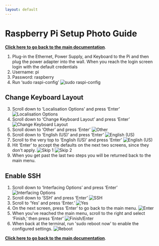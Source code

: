```yaml
---
layout: default
---
```

# Raspberry Pi Setup Photo Guide
[**Click here to go back to the main documentation**](index).
1. Plug-in the Ethernet, Power Supply, and Keyboard to the Pi and then plug the power adapter into the wall. When you reach the login screen login with the default credentials
  1. Username: pi
  2. Password: raspberry
2. Run ‘sudo raspi-config’
![sudo raspi-config](https://raw.githubusercontent.com/MBRO95/PortableCellNetwork/master/Pi%20Startup/1.JPG "sudo raspi-config")
## Change Keyboard Layout
3. Scroll down to ‘Localisation Options’ and press ‘Enter’
![Localisation Options](https://raw.githubusercontent.com/MBRO95/PortableCellNetwork/master/Pi%20Startup/2.JPG "Localisation Options")
4. Scroll down to ‘Change Keyboard Layout’ and press ‘Enter’
![Change Keyboard Layout](https://raw.githubusercontent.com/MBRO95/PortableCellNetwork/master/Pi%20Startup/3.JPG "Change Keyboard Layout")
5. Scroll down to ‘Other’ and press ‘Enter’
![Other](https://raw.githubusercontent.com/MBRO95/PortableCellNetwork/master/Pi%20Startup/4.JPG "Other")
6. Scroll down to ‘English (US)’ and press ‘Enter’
![English (US)](https://raw.githubusercontent.com/MBRO95/PortableCellNetwork/master/Pi%20Startup/5.JPG "English (US)")
7. Scroll to the very top to ‘English (US)’ and press ‘Enter’
![English (US)](https://raw.githubusercontent.com/MBRO95/PortableCellNetwork/master/Pi%20Startup/6.JPG "English (US)")
8. Hit ‘Enter’ to accept the defaults on the next two screens, since they don't apply.
![Skip 1](https://raw.githubusercontent.com/MBRO95/PortableCellNetwork/master/Pi%20Startup/7.JPG "Skip 1")
![Skip 2](https://raw.githubusercontent.com/MBRO95/PortableCellNetwork/master/Pi%20Startup/8.JPG "Skip 2")
9. When you get past the last two steps you will be returned back to the main menu.

## Enable SSH
1. Scroll down to ‘Interfacing Options’ and press ‘Enter’
![Interfacing Options](https://raw.githubusercontent.com/MBRO95/PortableCellNetwork/master/Pi%20Startup/9.JPG "Interfacing Options")
2. Scroll down to ‘SSH’ and press ‘Enter’
![SSH](https://raw.githubusercontent.com/MBRO95/PortableCellNetwork/master/Pi%20Startup/10.JPG "SSH")
3. Scroll to ‘Yes’ and press ‘Enter.’
![Yes](https://raw.githubusercontent.com/MBRO95/PortableCellNetwork/master/Pi%20Startup/11.JPG "Yes")
4. On the next screen, press ‘Enter’ to go back to the main menu.
![Enter](https://raw.githubusercontent.com/MBRO95/PortableCellNetwork/master/Pi%20Startup/12.JPG "Enter")
5. When you've reached the main menu, scroll to the right and select ‘Finish,’ then press ‘Enter'
![Finish/Enter](https://raw.githubusercontent.com/MBRO95/PortableCellNetwork/master/Pi%20Startup/13.JPG "Finish/Enter")
6. When back at the terminal, run 'sudo reboot now' to enable the configured settings.
![Reboot](https://raw.githubusercontent.com/MBRO95/PortableCellNetwork/master/Pi%20Startup/14.JPG "Reboot")

[**Click here to go back to the main documentation**](index).